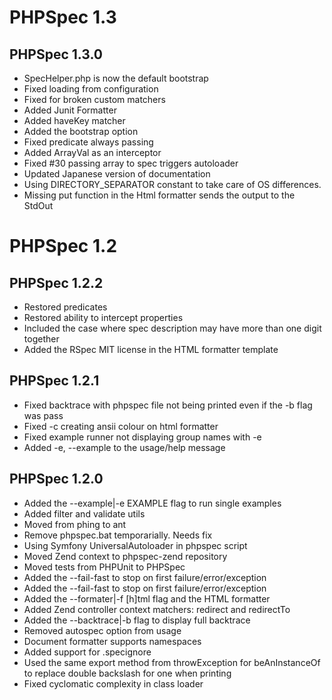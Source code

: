 PHPSpec 1.3
===========

PHPSpec 1.3.0
-------------

* SpecHelper.php is now the default bootstrap
* Fixed loading from configuration
* Fixed for broken custom matchers
* Added Junit Formatter
* Added haveKey matcher
* Added the bootstrap option
* Fixed predicate always passing
* Added ArrayVal as an interceptor
* Fixed #30 passing array to spec triggers autoloader
* Updated Japanese version of documentation
* Using DIRECTORY_SEPARATOR constant to take care of OS differences.
* Missing put function in the Html formatter sends the output to the StdOut

PHPSpec 1.2
===========

PHPSpec 1.2.2
-------------

* Restored predicates
* Restored ability to intercept properties
* Included the case where spec description may have more than one digit together
* Added the RSpec MIT license in the HTML formatter template

PHPSpec 1.2.1
-------------

* Fixed backtrace with phpspec file not being printed even if the -b flag was pass
* Fixed -c creating ansii colour on html formatter
* Fixed example runner not displaying group names with -e
* Added -e, --example to the usage/help message

PHPSpec 1.2.0
-------------

* Added the --example|-e EXAMPLE flag to run single examples
* Added filter and validate utils
* Moved from phing to ant
* Remove phpspec.bat temporarially. Needs fix
* Using Symfony UniversalAutoloader in phpspec script
* Moved Zend context to phpspec-zend repository
* Moved tests from PHPUnit to PHPSpec
* Added the --fail-fast to stop on first failure/error/exception
* Added the --fail-fast to stop on first failure/error/exception
* Added the --formater|-f [h]tml flag and the HTML formatter
* Added Zend controller context matchers: redirect and redirectTo
* Added the --backtrace|-b flag to display full backtrace
* Removed autospec option from usage
* Document formatter supports namespaces
* Added support for .specignore
* Used the same export method from throwException for beAnInstanceOf to replace
  double backslash for one when printing
* Fixed cyclomatic complexity in class loader
